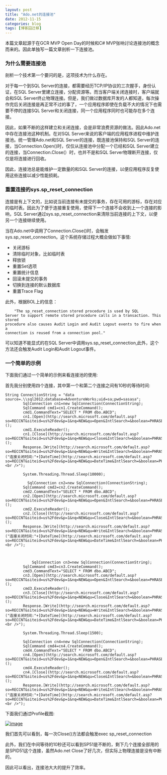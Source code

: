 ```yaml
---
layout: post
title: "Ado.net的连接池"
date: 2012-11-15
categories: blog
tags: [博客园迁移]
---
```


本篇文章起源于在GCR MVP Open Day的时候和C\# MVP张响讨论连接池的概念而来的。因此单独写一篇文章剖析一下连接池。

### 为什么需要连接池

剖析一个技术第一个要问的是，这项技术为什么存在。

对于每一个到SQL Server的连接，都需要经历TCP/IP协议的三次握手，身份认证，在SQL Server里建立连接，分配资源等。而当客户端关闭连接时，客户端就会和SQL Server终止物理连接。但是，我们做过数据库开发的人都知道，每次操作完后关闭连接是再正常不过的事了，一个应用程序即使在负载不大的情况下也需要不停的连接SQL Server和关闭连接，同一个应用程序同时也可能存在多个连接。

因此，如果不断的这样建立和关闭连接，会是非常浪费资源的做法。因此Ado.net中存在连接池这种机制。在对SQL Server来说的客户端的应用程序进程中维护连接池。统一管理Ado.net和SQL Server的连接，既连接池保持和SQL Server的连接，当Connection.Open\(\)时，仅仅从连接池中分配一个已经和SQL Server建立的连接，当Connection.Close\(）时，也并不是和SQL Server物理断开连接，仅仅是将连接进行回收。

因此，连接池总是能维护一定数量的和SQL Server的连接，以便应用程序反复使用这些连接以减少性能损耗。

### 重置连接的sys.sp\_reset\_connection

连接是有上下文的，比如说当前连接有未提交的事务，存在可用的游标，存在对应的临时表。因此为了便于连接重复使用，使得下一个连接不会收到上一个连接的影响，SQL Server通过sys.sp\_reset\_connection来清除当前连接的上下文，以便另一个连接继续使用。

当在Ado.net中调用了Connection.Close\(\)时，会触发sys.sp\_reset\_connection。这个系统存储过程大概会做如下事情:

  * 关闭游标
  * 清除临时对象，比如临时表
  * 释放锁
  * 重置Set选项
  * 重置统计信息
  * 回滚未提交的事务
  * 切换到连接的默认数据库
  * 重置Trace Flag



此外，根据BOL上的信息：
    
    
        "The sp_reset_connection stored procedure is used by SQL 
    Server to support remote stored procedure calls in a transaction. This stored 
    procedure also causes Audit Login and Audit Logout events to fire when a 
    connection is reused from a connection pool."

  


可以知道不能显式的在SQL Server中调用sys.sp\_reset\_connection,此外，这个方法还会触发Audit Login和Audit Logout事件。

### 一个简单的示例

下面我们通过一个简单的示例来看连接池的使用:

首先我分别使用四个连接，其中第一个和第二个连接之间有10秒的等待时间:
    
    
    String ConnectionString = "data source=.\\sql2012;database=AdventureWorks;uid=sa;pwd=sasasa";
            SqlConnection cn1=new SqlConnection(ConnectionString);
            SqlCommand cmd1=cn1.CreateCommand();
            cmd1.CommandText="SELECT * FROM dbo.ABCD";
            cn1.[Open](http://search.microsoft.com/default.asp?so=RECCNT&siteid=us%2Fdev&p=1&nq=NEW&qu=Open&IntlSearch=&boolean=PHRASE&ig=01&i=09&i=99)();
            cmd1.ExecuteReader();
            cn1.[Close](http://search.microsoft.com/default.asp?so=RECCNT&siteid=us%2Fdev&p=1&nq=NEW&qu=Close&IntlSearch=&boolean=PHRASE&ig=01&i=09&i=99)();
            Response.[Write](http://search.microsoft.com/default.asp?so=RECCNT&siteid=us%2Fdev&p=1&nq=NEW&qu=Write&IntlSearch=&boolean=PHRASE&ig=01&i=09&i=99)("连接关闭时间:"+[DateTime](http://search.microsoft.com/default.asp?so=RECCNT&siteid=us%2Fdev&p=1&nq=NEW&qu=DateTime&IntlSearch=&boolean=PHRASE&ig=01&i=09&i=99).Now.ToLongTimeString()+"<br />");
            
            System.Threading.Thread.Sleep(10000);
    
              SqlConnection cn2=new SqlConnection(ConnectionString);
            SqlCommand cmd2=cn2.CreateCommand();
            cmd2.CommandText="SELECT * FROM dbo.ABCD";
            cn2.[Open](http://search.microsoft.com/default.asp?so=RECCNT&siteid=us%2Fdev&p=1&nq=NEW&qu=Open&IntlSearch=&boolean=PHRASE&ig=01&i=09&i=99)();
            cmd2.ExecuteReader();
            cn2.[Close](http://search.microsoft.com/default.asp?so=RECCNT&siteid=us%2Fdev&p=1&nq=NEW&qu=Close&IntlSearch=&boolean=PHRASE&ig=01&i=09&i=99)();
            Response.[Write](http://search.microsoft.com/default.asp?so=RECCNT&siteid=us%2Fdev&p=1&nq=NEW&qu=Write&IntlSearch=&boolean=PHRASE&ig=01&i=09&i=99)("连接关闭时间:"+[DateTime](http://search.microsoft.com/default.asp?so=RECCNT&siteid=us%2Fdev&p=1&nq=NEW&qu=DateTime&IntlSearch=&boolean=PHRASE&ig=01&i=09&i=99).Now.ToLongTimeString()+"<br />");
    
           
    
                SqlConnection cn3=new SqlConnection(ConnectionString);
            SqlCommand cmd3=cn3.CreateCommand();
            cmd3.CommandText="SELECT * FROM dbo.ABCD";
            cn3.[Open](http://search.microsoft.com/default.asp?so=RECCNT&siteid=us%2Fdev&p=1&nq=NEW&qu=Open&IntlSearch=&boolean=PHRASE&ig=01&i=09&i=99)();
            cmd3.ExecuteReader();
            cn3.[Close](http://search.microsoft.com/default.asp?so=RECCNT&siteid=us%2Fdev&p=1&nq=NEW&qu=Close&IntlSearch=&boolean=PHRASE&ig=01&i=09&i=99)();
            Response.[Write](http://search.microsoft.com/default.asp?so=RECCNT&siteid=us%2Fdev&p=1&nq=NEW&qu=Write&IntlSearch=&boolean=PHRASE&ig=01&i=09&i=99)("连接关闭时间:"+[DateTime](http://search.microsoft.com/default.asp?so=RECCNT&siteid=us%2Fdev&p=1&nq=NEW&qu=DateTime&IntlSearch=&boolean=PHRASE&ig=01&i=09&i=99).Now.ToLongTimeString()+"<br />");
    
            System.Threading.Thread.Sleep(1500);
    
            SqlConnection cn4=new SqlConnection(ConnectionString);
            SqlCommand cmd4=cn4.CreateCommand();
            cmd4.CommandText="SELECT * FROM dbo.ABCD";
            cn4.[Open](http://search.microsoft.com/default.asp?so=RECCNT&siteid=us%2Fdev&p=1&nq=NEW&qu=Open&IntlSearch=&boolean=PHRASE&ig=01&i=09&i=99)();
            cmd4.ExecuteReader();
            cn4.[Close](http://search.microsoft.com/default.asp?so=RECCNT&siteid=us%2Fdev&p=1&nq=NEW&qu=Close&IntlSearch=&boolean=PHRASE&ig=01&i=09&i=99)();
            Response.[Write](http://search.microsoft.com/default.asp?so=RECCNT&siteid=us%2Fdev&p=1&nq=NEW&qu=Write&IntlSearch=&boolean=PHRASE&ig=01&i=09&i=99)("连接关闭时间:"+[DateTime](http://search.microsoft.com/default.asp?so=RECCNT&siteid=us%2Fdev&p=1&nq=NEW&qu=DateTime&IntlSearch=&boolean=PHRASE&ig=01&i=09&i=99).Now.ToLongTimeString()+"<br />");

  


下面我们通过Profile截图:

[![image](https://cdn.jsdelivr.net/gh/careyson/careyson.github.io@main/assets/images/2012-11-15-ado-net/ado-net-201211150941594887.png)](http://images.cnblogs.com/cnblogs_com/CareySon/201211/201211150941596250.png)

我们首先可以看到，每一次Close\(\)方法都会触发exec sp\_reset\_connection

此外，我们在中间等待的10秒还可以看到SP51是不断的，剩下几个连接全部用的是SPID51这个连接，虽然Ado.net Close了好几次，但实际上物理连接是没有中断的。

因此可以看出，连接池大大的提升了效率。
